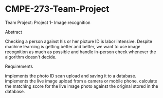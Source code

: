 # CMPE-273-Team-Project
Team Project: Project 1- Image recognition

Abstract

Checking a person against his or her picture ID is labor intensive. Despite machine learning is getting better and better, we want to use image recognition as much as possible and handle in-person check whenever the algorithm doesn't decide.

Requirements

implements the photo ID scan upload and saving it to a database.
implements the live image upload from a camera or mobile phone.
calculate the matching score for the live image photo against the original stored in the database.
